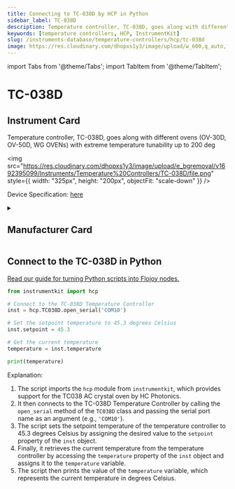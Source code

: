 ```yaml
---
title: Connecting to TC-038D by HCP in Python
sidebar_label: TC-038D
description: Temperature controller, TC-038D, goes along with different ovens (OV-30D, OV-50D, WG OVENs) with extreme temperature tunability up to 200 deg
keywords: [temperature controllers, HCP, InstrumentKit]
slug: /instruments-database/temperature-controllers/hcp/tc-038d
image: https://res.cloudinary.com/dhopxs1y3/image/upload/w_600,q_auto,f_auto/e_bgremoval/v1692395099/Instruments/Temperature%20Controllers/TC-038D/file.jpg
---
```


import Tabs from '@theme/Tabs';
import TabItem from '@theme/TabItem';

# TC-038D

## Instrument Card

<div className="flex">

<div>

Temperature controller, TC-038D, goes along with different ovens (OV-30D, OV-50D, WG OVENs) with extreme temperature tunability up to 200 deg

</div>

<img src="https://res.cloudinary.com/dhopxs1y3/image/upload/e_bgremoval/v1692395099/Instruments/Temperature%20Controllers/TC-038D/file.png" style={{ width: "325px", height: "200px", objectFit: "scale-down" }} />

</div>

<div className="flex text-center">

<p>Device Specification: <a target="\_blank" href="https://drive.google.com/file/d/1dvlmTTycCDXEis8rC74uM3bgh-szW-_n/view?usp=sharing">here</a></p>

</div>

<details style={{ marginTop: "15px"}}>
<summary><h2>Manufacturer Card</h2></summary>

<img src="https://res.cloudinary.com/dhopxs1y3/image/upload/v1692806203/Instruments/Vendor%20Logos/HCP.png" style={{ width: "100%", height: "170px",objectFit: "scale-down" }} />

**HC Photonics** (HCP) provides crystal ovens and controllers to well manage the temperature of nonlinear crystals, especially PPLN and PPLT.

<ul>
  <li>Headquarters: Taiwan</li>
  <li>Yearly Revenue (millions, USD): 7.0</li>
  <li>Vendor Website: <a href="https://www.hcphotonics.com">here</a></li>
</ul>
</details>

## Connect to the TC-038D in Python

[Read our guide for turning Python scripts into Flojoy nodes.](https://docs.flojoy.ai/custom-nodes/creating-custom-node/)
<Tabs>
<TabItem value="InstrumentKit" label="InstrumentKit">


```python
from instrumentkit import hcp

# Connect to the TC-038D Temperature Controller
inst = hcp.TC038D.open_serial('COM10')

# Set the setpoint temperature to 45.3 degrees Celsius
inst.setpoint = 45.3

# Get the current temperature
temperature = inst.temperature

print(temperature)
```

Explanation:
1. The script imports the `hcp` module from `instrumentkit`, which provides support for the TC038 AC crystal oven by HC Photonics.
2. It then connects to the TC-038D Temperature Controller by calling the `open_serial` method of the `TC038D` class and passing the serial port name as an argument (e.g., `'COM10'`).
3. The script sets the setpoint temperature of the temperature controller to 45.3 degrees Celsius by assigning the desired value to the `setpoint` property of the `inst` object.
4. Finally, it retrieves the current temperature from the temperature controller by accessing the `temperature` property of the `inst` object and assigns it to the `temperature` variable.
5. The script then prints the value of the `temperature` variable, which represents the current temperature in degrees Celsius.

</TabItem>
</Tabs>
